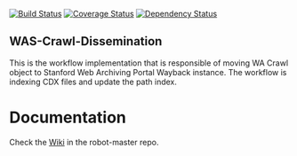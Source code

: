 [![Build Status](https://travis-ci.org/sul-dlss/was-crawl-dissemination.svg?branch=master)](https://travis-ci.org/sul-dlss/was-crawl-dissemination) [![Coverage Status](https://coveralls.io/repos/sul-dlss/was-crawl-dissemination/badge.png)](https://coveralls.io/r/sul-dlss/was-crawl-dissemination) [![Dependency Status](https://gemnasium.com/sul-dlss/was-crawl-dissemination.svg)](https://gemnasium.com/sul-dlss/was-crawl-dissemination) 


WAS-Crawl-Dissemination
---------
This is the workflow implementation that is responsible of moving WA Crawl object to Stanford Web Archiving Portal Wayback instance. The workflow is indexing CDX files and update the path index.


# Documentation

Check the [Wiki](https://github.com/sul-dlss/robot-master/wiki) in the robot-master repo.
